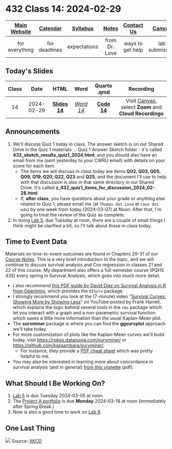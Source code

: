 # 432 Class 14: 2024-02-29

[Main Website](https://thomaselove.github.io/432-2024/) | [Calendar](https://thomaselove.github.io/432-2024/calendar.html) | [Syllabus](https://thomaselove.github.io/432-syllabus-2024/) | [Notes](https://thomaselove.github.io/432-notes/) | [Contact Us](https://thomaselove.github.io/432-2024/contact.html) | [Canvas](https://canvas.case.edu) | [Data and Code](https://github.com/THOMASELOVE/432-data) | [Sources](https://github.com/THOMASELOVE/432-classes-2024/tree/main/sources)
:-----------: | :--------------: | :----------: | :---------: | :-------------: | :-----------: | :------------: |:------:
for everything | for deadlines | expectations | from Dr. Love | ways to get help | lab submission | for downloads | to read

## Today's Slides

Class | Date | HTML | Word | Quarto .qmd | Recording
:---: | :--------: | :------: | :------: | :------: | :-------------:
14 | 2024-02-29 | **[Slides 14](https://thomaselove.github.io/432-slides-2024/slides14.html)** | *[Word 14](https://thomaselove.github.io/432-slides-2024/slides14w.docx)* | **[Code 14](https://github.com/THOMASELOVE/432-slides-2024/blob/main/slides14.qmd)** | Visit [Canvas](https://canvas.case.edu/), select **Zoom** and **Cloud Recordings**

## Announcements

1. We'll discuss Quiz 1 today in class. The answer sketch is on our Shared Drive in the Quiz 1 materials ... Quiz 1 Answer Sketch folder - it's called **432_sketch_results_quiz1_2024.html**, and you should also have an email from me (sent yesterday to your CWRU email) with details on your score for each item.
    - The items we will discuss in class today are items **Q02, Q03, Q05, Q09, Q19, Q20, Q22, Q23** and **Q25**, and the document I'll use to help with that discussion is also in that same directory in our Shared Drive. It's called **z_432_quiz1_items_for_discussion_2024_02-28.html**
    - If, **after class**, you have questions about your grade or anything else related to Quiz 1, please email me (at `Thomas dot Love` at `case dot edu`) by one week from today (2024-03-07) at Noon. After that, I'm going to treat the review of the Quiz as complete.
3. In doing [Lab 5](https://thomaselove.github.io/432-2024/lab5.html), due Tuesday at noon, there are a couple of small things I think might be clarified a bit, so I'll talk about those in class today. 

## Time to Event Data

Materials on time-to-event outcomes are found in Chapters 29-31 of our [Course Notes](https://thomaselove.github.io/432-notes/). This is a very brief introduction to the topic, and we will continue to discuss survival analysis and Cox regression in classes 21 and 22 of this course. My department also offers a full-semester course (PQHS 435) every spring in Survival Analysis, which goes into much more detail.

- I also recommend [this PDF guide by David Diez on Survival Analysis in R from OpenIntro](https://www.openintro.org/book/surv_in_r/), which provides the `OISurv` package.
- I strongly recommend you look at the (7-minute) video "[Survival Curves: Showing More by Showing Less](https://www.youtube.com/watch?v=EoIB_Obddrk)" on YouTube posted by Frank Harrell, which explains the logic behind several tools in the `rms` package which let you interact with a graph and a non-parametric survival function which saves a little more information than the usual Kaplan-Meier plot.
- The **survminer** package is where you can find the **ggsurvplot** approach we'll take today. 
- For more customization of plots like the Kaplan-Meier curves we'll build today, visit <https://rpkgs.datanovia.com/survminer/> or <https://github.com/kassambara/survminer/>. 
    - For instance, they provide a [PDF cheat sheet](https://rpkgs.datanovia.com/survminer/survminer_cheatsheet.pdf) which was pretty helpful to me.
- You may also be interested in learning more about concordance in survival analysis (and in general) [from this vignette](https://cran.r-project.org/web/packages/survival/vignettes/concordance.pdf) (pdf).

## What Should I Be Working On?

1. [Lab 5](https://thomaselove.github.io/432-2024/lab5.html) is due Tuesday 2024-03-05 at noon.
2. The [Project A portfolio](https://thomaselove.github.io/432-2024/projA.html) is due **Monday** 2024-03-18 at noon (immediately after Spring Break.)
3. Now is also a good time to work on [Lab 8](https://thomaselove.github.io/432-2024/lab8.html).

## One Last Thing

![](https://imgs.xkcd.com/comics/goodharts_law.png)  Source: [XKCD](https://xkcd.com/2899)
